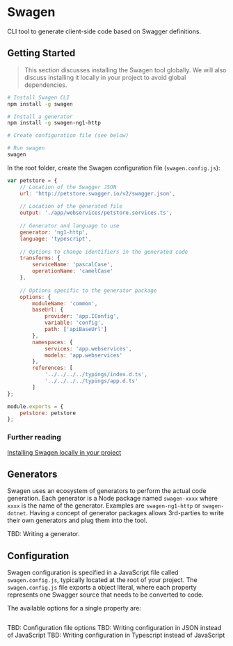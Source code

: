 # Swagen
CLI tool to generate client-side code based on Swagger definitions.

## Getting Started
> This section discusses installing the Swagen tool globally. We will also discuss installing it locally in your project to avoid global dependencies.

```sh
# Install Swagen CLI
npm install -g swagen

# Install a generator
npm install -g swagen-ng1-http

# Create configuration file (see below)

# Run swagen
swagen
```

In the root folder, create the Swagen configuration file (`swagen.config.js`):
```javascript
var petstore = {
    // Location of the Swagger JSON
    url: 'http://petstore.swagger.io/v2/swagger.json',
    
    // Location of the generated file
    output: './app/webservices/petstore.services.ts',
    
    // Generator and language to use
    generator: 'ng1-http',
    language: 'typescript',
    
    // Options to change identifiers in the generated code
    transforms: {
        serviceName: 'pascalCase',
        operationName: 'camelCase'
    },
    
    // Options specific to the generator package
    options: {
        moduleName: 'common',
        baseUrl: {
            provider: 'app.IConfig',
            variable: 'config',
            path: ['apiBaseUrl']
        },
        namespaces: {
            services: 'app.webservices',
            models: 'app.webservices'
        },
        references: [
            '../../../../typings/index.d.ts',
            '../../../../typings/app.d.ts'
        ]
};

module.exports = {
    petstore: petstore
};
```

### Further reading
[Installing Swagen locally in your project](https://github.com/angular-template/swagger-client/wiki/Installing-Swagen-locally-in-your-project)

## Generators
Swagen uses an ecosystem of generators to perform the actual code generation. Each generator is a Node package named `swagen-xxxx` where `xxxx` is the name of the generator. Examples are `swagen-ng1-http` or `swagen-dotnet`. Having a concept of generator packages allows 3rd-parties to write their own generators and plug them into the tool.

TBD: Writing a generator.

## Configuration
Swagen configuration is specified in a JavaScript file called `swagen.config.js`, typically located at the root of your project.
The `swagen.config.js` file exports a object literal, where each property represents one Swagger source that needs to be converted to code.

The available options for a single property are:
```javascript

```
TBD: Configuration file options
TBD: Writing configuration in JSON instead of JavaScript
TBD: Writing configuration in Typescript instead of JavaScript
